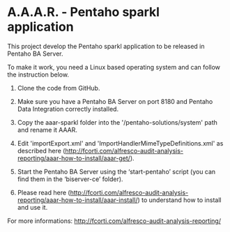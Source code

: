 A.A.A.R. - Pentaho sparkl application
===

This project develop the Pentaho sparkl application to be released in Pentaho BA Server.

To make it work, you need a Linux based operating system and can follow the instruction below.

1) Clone the code from GitHub.

2) Make sure you have a Pentaho BA Server on port 8180 and Pentaho Data Integration correctly installed.

3) Copy the aaar-sparkl folder into the '<bi-server>/pentaho-solutions/system' path and rename it AAAR.

4) Edit 'importExport.xml' and 'ImportHandlerMimeTypeDefinitions.xml' as described here (http://fcorti.com/alfresco-audit-analysis-reporting/aaar-how-to-install/aaar-get/).

5) Start the Pentaho BA Server using the ‘start-pentaho’ script (you can find them in the ‘biserver-ce’ folder).

6) Please read here (http://fcorti.com/alfresco-audit-analysis-reporting/aaar-how-to-install/aaar-install/) to understand how to install and use it.

For more informations:
http://fcorti.com/alfresco-audit-analysis-reporting/
